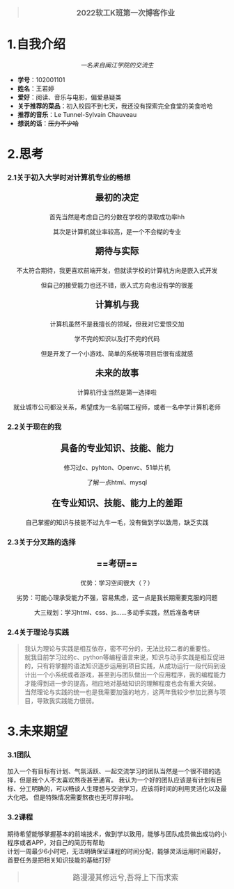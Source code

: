 ﻿> <p style="font-size:17px" align="center"><b>2022软工K班第一次博客作业</b></p>

# 1.自我介绍
*<p align="center" >一名来自闽江学院的交流生</p>*
- **学号**：102001101
- **姓名**：王若婷
- **爱好**：阅读、音乐与电影，偏爱悬疑类
- **关于推荐的菜品**：初入校园不到七天，我还没有探索完全食堂的美食哈哈
- **推荐的音乐**：Le Tunnel-Sylvain Chauveau
- **想说的话**：~~压力不少哈~~

# 2.思考
### 2.1关于初入大学时对计算机专业的畅想 
<p style="font-size:20px" align="center"><b>最初的决定</b></p>
<p align="center">首先当然是考虑自己的分数在学校的录取成功率hh</p>
<p align="center">其次是计算机就业率较高，是一个不会糊的专业</p>

<p style="font-size:20px" align="center"><b>期待与实际</b></p>
<p align="center">不太符合期待，我更喜欢前端开发，但就读学校的计算机方向是嵌入式开发</p>
<p align="center">但自己的接受能力也还不错，嵌入式方向也没有学的很差</p>

<p style="font-size:20px" align="center"><b>计算机与我</b></p>
<p align="center">计算机虽然不是我擅长的领域，但我对它爱恨交加</p>
<p align="center">学不完的知识以及打不完的代码</p>
<p align="center">但是开发了一个小游戏、简单的系统等项目后很有成就感</p>


<p style="font-size:20px" align="center"><b>未来的故事</b></p>
<p align="center">计算机行业当然是第一选择啦</p>
<p align="center">就业城市公司都没关系，希望成为一名前端工程师，或者一名中学计算机老师</p>


### 2.2关于现在的我
### <p style="font-size:20px" align="center"><b>具备的专业知识、技能、能力</b></p>
<p align="center">修习过c、pyhton、Openvc、51单片机</p>
<p align="center">了解一点html、mysql</p>


### <p style="font-size:20px" align="center"><b>在专业知识、技能、能力上的差距</b></p>
<p align="center">自己掌握的知识与技能不过九牛一毛，没有做到学以致用，缺乏实践</p>

### 2.3关于分叉路的选择
###  <p style="font-size:20px" align="center" ><b>==考研==</b></p>
<p align="center" >优势：学习空间很大（？）</p>
<p align="center">劣势：可能心理承受能力不强，容易焦虑，这一点是我长期需要克服的问题</p>
<p align="center">大三规划：学习html、css、js……多动手实践，然后准备考研</p>

### 2.4关于理论与实践
>我认为理论与实践是相互依存，密不可分的，无法比较二者的重要性。</br>
>就我目前学习过的c、python等编程语言来说，知识与动手实践是相互促进的，只有将掌握的语法知识逐步运用到项目实践，从成功运行一段代码到设计出一个小系统或者游戏，甚至到与团队做出一个应用程序，我的编程能力才能得到进一步的提高，相应地对基础知识的理解程度也会有重大突破。
>当然理论与实践的统一也是我需要加强的地方，这两年我较少参加比赛与项目，导致我实践能力很弱。




# 3.未来期望
### 3.1团队
加入一个有目标有计划、气氛活跃、一起交流学习的团队当然是一个很不错的选择，但是我个人不太喜欢熬夜甚至通宵。
我认为一个好的团队应该是有计划有目标、分工明确的，可以畅谈人生理想与交流学习，应该将时间的利用灵活化以及最大化吧。
但是特殊情况需要熬夜也无可厚非啦。

### 3.2课程
期待希望能够掌握基本的前端技术，做到学以致用，能够与团队成员做出成功的小程序或者APP，对自己的简历有帮助</br>
计划一周最少6小时吧，无法明确保证课程的时间分配，能够灵活运用时间最好，首要任务是把相关知识技能的基础打好

> <p style="font-size:17px" align="center">路漫漫其修远兮,吾将上下而求索</p>
